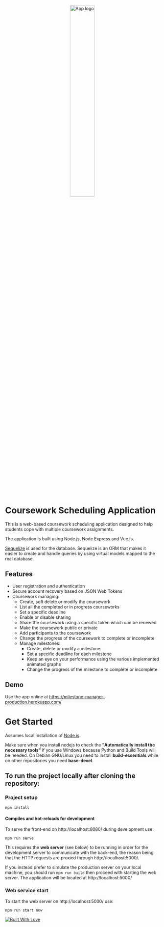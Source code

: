 <br/>
<p align="center">
        <img width="40%" src="https://i.postimg.cc/MHHmnCfX/AppLogo.png" alt="App logo">
</p>
<br/>

# Coursework Scheduling Application

This is a web-based coursework scheduling application designed to help students cope with multiple coursework assignments. 

The application is built using Node.js, Node Express and Vue.js.

[Sequelize](https://sequelize.org/v5/index.html) is used for the database. Sequelize is an ORM that makes it easier to create and handle queries by using virtual models mapped to the real database.

## Features
* User registration and authentication
* Secure account recovery based on JSON Web Tokens
* Coursework managing:
  * Create, soft delete or modify the coursework
  * List all the completed or in progress courseworks
  * Set a specific deadline
  * Enable or disable sharing
  * Share the coursework using a specific token which can be renewed
  * Make the coursework public or private
  * Add participants to the coursework
  * Change the progress of the coursework to complete or incomplete
  * Manage milestones:
    * Create, delete or modify a milestone
    * Set a specific deadline for each milestone
    * Keep an eye on your performance using the various implemented animated graphs
    * Change the progress of the milestone to complete or incomplete
  
## Demo

Use the app online at https://milestone-manager-production.herokuapp.com/

# Get Started
Assumes local installation of [Node.js](https://nodejs.org/).

Make sure when you install nodejs to check the **"Automatically install the necessary tools"** if you use Windows because Python and Build Tools will be needed. On Debian GNU/Linux you need to install **build-essentials** while on other repositories you need **base-devel**.

## To run the project locally after cloning the repository:
### Project setup
```
npm install
```

#### Compiles and hot-reloads for development
To serve the front-end on http://localhost:8080/ during development use:
```
npm run serve
```

This requires the **web server** (see below) to be running in order for the development server to communicate with the back-end, the reason being that the HTTP requests are proxied through http://localhost:5000/.

If you instead prefer to simulate the production server on your local machine, you should run `npm run build` then proceed with starting the web server. The application will be located at http://localhost:5000/

### Web service start
To start the web server on http://localhost:5000/ use:
```
npm run start now
```

[![Built With Love](http://forthebadge.com/images/badges/built-with-love.svg)](http://forthebadge.com)
